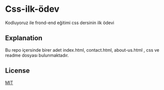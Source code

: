 # Css-ilk-ödev
Kodluyoruz ile frond-end eğitimi css dersinin ilk ödevi 
## Explanation
Bu repo içersinde birer adet index.html, contact.html, about-us.html , css ve readme dosyası bulunmaktadır.
## License
[MIT](https://choosealicense.com/licenses/mit/)